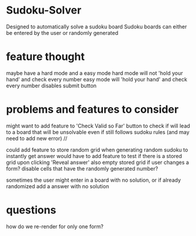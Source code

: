 # Sudoku-Solver
Designed to automatically solve a sudoku board
Sudoku boards can either be entered by the user or randomly generated


# feature thought
maybe have a hard mode and a easy mode
hard mode
    will not 'hold your hand' and check every number
easy mode
    will 'hold your hand' and check every number
    disables submit button

# problems and features to consider
might want to add feature to 'Check Valid so Far' button to check if will lead to a board that will be unsolvable even if still follows sudoku rules (and may need to add new error)
    //

could add feature to store random grid when generating random sudoku to instantly get answer
    would have to add feature to test if there is a stored grid upon clicking 'Reveal answer'
    also empty stored grid if user changes a form?
disable cells that have the randomly generated number?

sometimes the user might enter in a board with no solution, or if already randomized add a answer with no solution


# questions
how do we re-render for only one form?